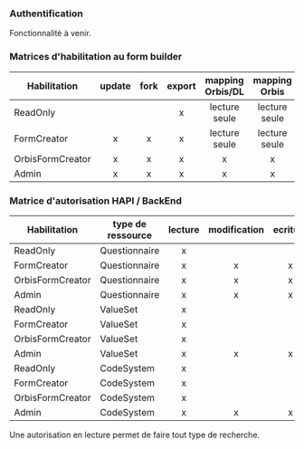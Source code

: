 ### Authentification
Fonctionnalité à venir. 

### Matrices d'habilitation au form builder

| Habilitation             | update | fork | export | mapping Orbis/DL | mapping Orbis | module termino |
|--------------------------|:------:|:----:|:------:|:----------------:|:-------------:|:--------------:|
| ReadOnly                 |        |      | x      | lecture seule    | lecture seule |                |
| FormCreator              | x      | x    | x      | lecture seule    | lecture seule |                |
| OrbisFormCreator         | x      | x    | x      | x                | x             |                |
| Admin                    | x      | x    | x      | x                | x             | x              |

### Matrice d'autorisation HAPI / BackEnd

| Habilitation             | type de ressource | lecture | modification | ecriture | validation | expand |
|--------------------------|-------------------|:-------:|:------------:|:--------:|:----------:|:------:|
| ReadOnly                 | Questionnaire     | x       |              |          | x          | NA     |
| FormCreator              | Questionnaire     | x       | x            | x        | x          | NA     |
| OrbisFormCreator         | Questionnaire     | x       | x            | x        | x          | NA     |
| Admin                    | Questionnaire     | x       | x            | x        | x          | NA     |
| ReadOnly                 | ValueSet          | x       |              |          |            | x      |
| FormCreator              | ValueSet          | x       |              |          |            | x      |
| OrbisFormCreator         | ValueSet          | x       |              |          |            | x      |
| Admin                    | ValueSet          | x       | x            | x        | x          | x      |
| ReadOnly                 | CodeSystem        | x       |              |          |            | NA     |
| FormCreator              | CodeSystem        | x       |              |          |            | NA     |
| OrbisFormCreator         | CodeSystem        | x       |              |          |            | NA     |
| Admin                    | CodeSystem        | x       | x            | x        | x          | NA     |

Une autorisation en lecture permet de faire tout type de recherche. 